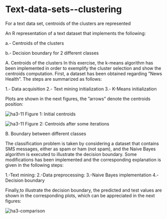 # Text-data-sets--clustering
For a text data set, centroids of the clusters are represented 

An R representation of a text dataset that implements the following:

a.- Centroids of the clusters

b.- Decision boundary for 2 different classes


A. Centroids of the clusters
In this exercise, the k-means algorithm has been implemented
in order to exemplify the cluster selection and show the centroids
computation. First, a dataset has been obtained regarding
”News Health”. The steps are summarized as follows:

1.- Data acquisition
2.- Text mining initialization
3.- K-Means initialization

Plots are shown in the next figures, the ”arrows” denote the
centroids position:

![ha3-11](https://github.com/Rgzsat/Text-data-sets--clustering/assets/87973999/b94c56b2-3744-48b6-9723-5d6abaa990e8)
Figure 1: Initial centroids

![ha3-11](https://user-images.githubusercontent.com/87973999/235171709-4b757480-d62e-4729-a4af-afff06edf193.png)
Figure 2: Centroids after some iterations


B. Boundary between different classes

The classification problem is taken by considering a dataset that contains SMS messages,
either as spam or ham (not spam), and the Naive Bayes algorithm
is executed to illustrate the decision boundary. Some
modifications has been implemented and the corresponding explanation
is given in the following steps:

1.-Text mining: 
2.-Data preprocessing:
3.-Naive Bayes implementation
4.-Decision boundary

Finally,to illustrate the decision boundary, the predicted and
test values are shown in the corresponding plots, which can be
appreciated in the next figures:

![ha3-comparison](https://user-images.githubusercontent.com/87973999/235172768-d99777a0-26d4-485f-bc39-e7b84fedba9b.png)
